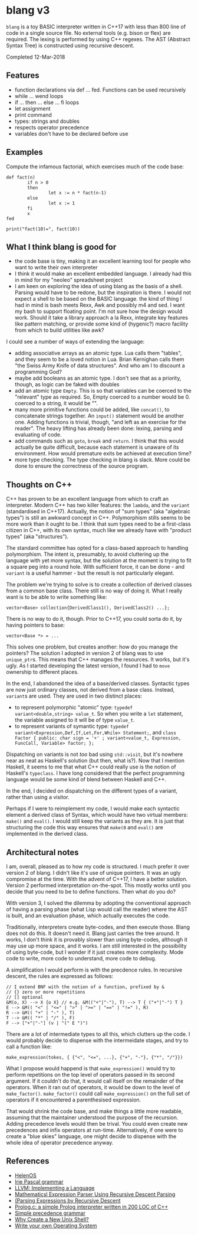 # blang v3

`blang` is a toy BASIC interpreter written in C++17 with less than 800 line of code in a single source file. 
No external tools (e.g. bison or flex) are required.
The lexing is performed by using C++ regexes. The AST (Abstract Syntax Tree) is
constructed using recursive descent.

Completed 12-Mar-2018

## Features

* function declarations via def ... fed. Functions can be used recursively
* while ... wend loops
* if ... then ... else ... fi loops
* let assignment
* print command
* types: strings and doubles
* respects operator precedence
* variables don't have to be declared before use

## Examples

Compute the infamous factorial, which exercises much of the code base:

```
def fact(n)
        if n > 0 
        then
                let x := n * fact(n-1)
        else
                let x := 1
        fi
        x
fed

print("fact(10)=", fact(10))
```

## What I think blang is good for

* the code base is tiny, making it an excellent learning tool for people who want to write their own interpreter
* I think it would make an excellent embedded language. I already had this in mind for my "neoleo" spreadsheet project
* I am keen on exploring the idea of using blang as the basis of a shell. Parsing would have to be redone, but the inspiration is there. I would not expect a shell to be based on the BASIC language. the kind of thing I had in mind is bash meets Rexx, Awk and possibly m4 and sed. I want my bash to support floating point. I'm not sure how the design would work. Should it take a library approach a la Rexx, integrate key features like pattern matching, or provide some kind of (hygenic?) macro facility from which to build utilities like awk?

I could see a number of ways of extending the language:
* adding associative arrays as an atomic type. Lua calls them "tables", and they seem to be a loved notion in Lua. Brian Kernighan calls them "the Swiss Army Knife of data structures". And who am I to discount a programming God?
* maybe add booleans as an atomic type. I don't see that as a priority, though, as logic can be faked with doubles
* add an atomic type `Empty`. This is so that variables can be coerced to the "relevant" type as required. So, Empty coerced to a number would be 0. coerced to a string, it would be "".
* many more primitive functions could be added, like `concat()`, to concatenate strings together. An `input()` statement would be another one. Adding functions is trivial, though, "and left as an exercise for the reader". The heavy lifting has already been done: lexing, parsing and evaluating of code. 
* add commands such as `goto`, `break` and `return`. I think that this would actually be quite difficult, because each statement is unaware of its environment. How would premature exits be achieved at execution time?
* more type checking. The type checking in blang is slack. More could be done to ensure the correctness of the source program.


## Thoughts on C++

C++ has proven to be an excellent language from which to craft an interpreter. Modern C++ has two killer features: the `lambda`, and the `variant` (standardised in C++17). Actually, the notion of "sum types" (aka "algebraic types") is still an awkward concept in C++. Polymorphism stills seems to be more work than it ought to be. I think that sum types need to be a first-class citizen in C++, with its own syntax, much like we already have with "product types" (aka "structures"). 

The standard committee has opted for a class-based approach to handling polymorphism. The intent is, presumably, to avoid cluttering up the language with yet more syntax, but the solution at the moment is trying to fit a square peg into a round hole. With sufficient force, it can be done - and `variant` is a useful hammer - but the result is not particularly elegant.

The problem we're trying to solve is to create a collection of derived classes from a common base class. There still is no way of doing it. What I really want is to be able to write something like:
```
vector<Base> collection{DerivedClass1(), DerivedClass2() ...};
```

There is no way to do it, though. Prior to C++17, you could sorta do it, by having pointers to base:
```
vector<Base *> = ...
```

This solves one problem, but creates another: how do you manage the pointers? The solution I adopted in version 2 of blang was to use `unique_ptr`s. This means that C++ manages the resources. It works, but it's ugly. As I started developing the latest version, I found I had to `move` ownership to different places.

In the end, I abandoned the idea of a base/derived classes. Syntactic types are now just ordinary classes, not derived from a base class. Instead, `variant`s are used. They are used in two distinct places:
* to represent polymorphic "atomic" type: `typedef variant<double,string> value_t`. So when you write a `let` statement, the variable assigned to it will be of type `value_t`. 
* to represent variants of symantic type: `typedef variant<Expression,Def,If,Let,For,While> Statement;`, and `class Factor { public: char sign = '+' ; variant<value_t, Expression, FuncCall, Variable> factor; };`

Dispatching on variants is not *too* bad using  `std::visit`, but it's nowhere near as neat as Haskell's solution (but then, what is?). Now that I mention Haskell, it seems to me that what C++ could really use is the notion of Haskell's `typeclass`. I have long considered that the perfect programming language would be some kind of blend between Haskell and C++. 

In the end, I decided on dispatching on the different types of a variant, rather than using a visitor. 

Perhaps if I were to reimplement my code, I would make each syntactic element a derived class of Syntax, which would have two virtual members: `make()` and `eval()`. I would still keep the variants as they are. It is just that structuring the code this way ensures that `make(0` and `eval()` are implemented in the derived class.

## Architectural notes

I am, overall, pleased as to how my code is structured. I much prefer it over version 2 of blang. I didn't like it's use of unique pointers. It was an ugly compromise at the time. With the advent of C++17, I have a better solution. Version 2 performed interpretation on-the-spot. This mostly works until you decide that you need to be to define functions. Then what do you do?

With version 3, I solved the dilemma by adopting the conventional approach of having a parsing phase (what Lisp would call the reader) where the AST is built, and an evaluation phase, which actually executes the code. 

Traditionally, interpreters create byte-codes, and then execute those. Blang does not do this. It doesn't need it. Blang just carries the tree around. It works, I don't think it is provably slower than using byte-codes, although it may use up more space, and it works. I am still interested in the possibility of using byte-code, but I wonder if it just creates more complexity. Mode code to write, more code to understand, more code to debug.

A simplification I would perform is with the precdence rules. In recursive descent, the rules are expressed as follows:
```
// I extend BNF with the notion of a function, prefixed by &
// {} zero or more repetitions
// [] optional
&M(o, X) --> X {o X} // e.g. &M(("+"|"-"), T) --> T { ("+"|"-") T }
E --> &M(( "<" | "<=" | ">" | ">=" | "==" | "!=" ), R)
R --> &M(( "+" | "-" ), T)
T --> &M(( "*" | "/" ), F)
F --> ["+"|"-"] (v | "(" E ")")
```

There are a lot of intermediate types to all this, which clutters up the code. I would probably decide to dispense with the intermeidate stages, and try to call a function like:
```
make_expression(tokes, { {"<", "<=", ...}, {"+", "-"}, {"*", "/"}})
```
What I propose would happend is that `make_expression()` would try to perform repetitions on the top level of operators passed in its second argument. If it couldn't do that, it would call itself on the remainder of the operators. When it ran out of operators, it would be down to the level of  `make_factor()`. `make_factor()` could call `make_expression()` on the full set of operators if it encountered a parenthesised expression. 

That would shrink the code base, and make things a little more readable, assuming that the maintainer understood the purpose of the recursion. Adding precedence levels would then be trival. You could even create new precedences and infix operators at run-time. Alternatively, if one were to create a "blue skies" language, one might decide to dispense with the whole idea of operator precedence anyway. 

## References

* [HelenOS](http://www.helenos.org/)
* [Irie Pascal grammar](http://www.irietools.com/iriepascal/progref534.html)
* [LLVM: Implementing a Language](https://www.gitbook.com/book/landersbenjamin/llvm-implementing-a-language/details)
* [Mathematicsl Expression Parser Using Recursive Descent Parsing](https://www.codeproject.com/Articles/318667/Mathematical-Expression-Parser-Using-Recursive-Des)
* [(Parsing Expressions by Recursive Descent](https://www.engr.mun.ca/~theo/Misc/exp_parsing.htm#classic)
* [Prolog.c: a simple Prolog interpreter written in 200 LOC of C++](https://news.ycombinator.com/item?id=12193694)
* [Simple precedence grammar](https://en.wikipedia.org/wiki/Simple_precedence_grammar)
* [Why Create a New Unix Shell?](http://www.oilshell.org/blog/2018/01/28.html)
* [Write your own Operating System](https://www.youtube.com/channel/UCQdZltW7bh1ta-_nCH7LWYw/videos)
